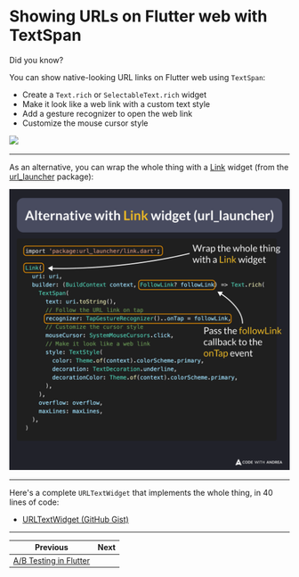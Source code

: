 # Showing URLs on Flutter web with TextSpan

Did you know?

You can show native-looking URL links on Flutter web using `TextSpan`:

- Create a `Text.rich` or `SelectableText.rich` widget
- Make it look like a web link with a custom text style
- Add a gesture recognizer to open the web link
- Customize the mouse cursor style

![](243.gif)

<!--

// Use Text.rich or SelectableText.rich
Text.rich(
  TextSpan(
    text: uri.toString(),
    // Make it look like a web link
    style: TextStyle(
      color: Theme.of(context).colorScheme.primary,
      decoration: TextDecoration.underline,
      decorationColor: Theme.of(context).colorScheme.primary,
    ),
    // Customize the cursor style
    mouseCursor: SystemMouseCursors.click,
    // Open the web link on tap
    recognizer: TapGestureRecognizer()
      ..onTap = () async {
        await launchUrl(uri, mode: LaunchMode.externalApplication);
      },
  ),
  overflow: TextOverflow.ellipsis,
  maxLines: 3,
)

-->

---

As an alternative, you can wrap the whole thing with a [Link](https://pub.dev/documentation/url_launcher/latest/link/Link-class.html) widget (from the [url_launcher](https://pub.dev/packages/url_launcher) package):

![](243.2.png)

<!--

import 'package:url_launcher/link.dart';

Link(
  uri: uri,
  builder: (BuildContext context, FollowLink? followLink) => Text.rich(
    TextSpan(
      text: uri.toString(),
      // Follow the URL link on tap
      recognizer: TapGestureRecognizer()..onTap = followLink,
      // Customize the cursor style
      mouseCursor: SystemMouseCursors.click,
      // Make it look like a web link
      style: TextStyle(
        color: Theme.of(context).colorScheme.primary,
        decoration: TextDecoration.underline,
        decorationColor: Theme.of(context).colorScheme.primary,
      ),
    ),
    overflow: overflow,
    maxLines: maxLines,
  ),
)

-->

---

Here's a complete `URLTextWidget` that implements the whole thing, in 40 lines of code:

- [URLTextWidget (GitHub Gist)](https://gist.github.com/bizz84/accc69b941a6903cfe4e312f68779ba9)

---

| Previous | Next |
| -------- | ---- |
| [A/B Testing in Flutter](../0242-ab-testing-flutter/index.md) |

<!-- TWITTER|https://x.com/biz84/status/1909997182960218589 -->
<!-- LINKEDIN|https://www.linkedin.com/posts/andreabizzotto_did-you-know-you-can-show-native-looking-activity-7315763069161267201-F_73 -->
<!-- BLUESKY|https://bsky.app/profile/codewithandrea.com/post/3lmfdsf5hj22m -->